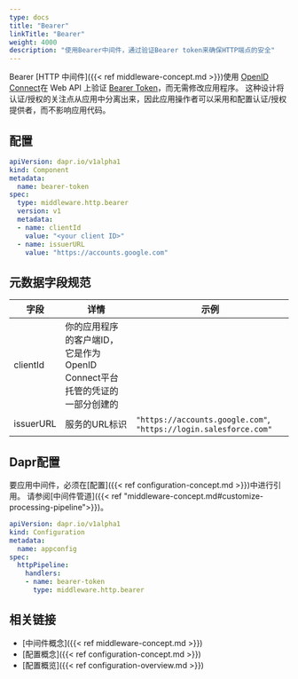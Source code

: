 ```yaml
---
type: docs
title: "Bearer"
linkTitle: "Bearer"
weight: 4000
description: "使用Bearer中间件，通过验证Bearer token来确保HTTP端点的安全"
---
```


Bearer [HTTP 中间件]({{< ref middleware-concept.md >}})使用 [OpenID Connect](https://openid.net/connect/)在 Web API 上验证 [Bearer Token](https://tools.ietf.org/html/rfc6750)，而无需修改应用程序。 这种设计将认证/授权的关注点从应用中分离出来，因此应用操作者可以采用和配置认证/授权提供者，而不影响应用代码。

## 配置

```yaml
apiVersion: dapr.io/v1alpha1
kind: Component
metadata:
  name: bearer-token
spec:
  type: middleware.http.bearer
  version: v1
  metadata:
  - name: clientId
    value: "<your client ID>"
  - name: issuerURL
    value: "https://accounts.google.com"
```
## 元数据字段规范

| 字段        | 详情                                            | 示例                                                                |
| --------- | --------------------------------------------- | ----------------------------------------------------------------- |
| clientId  | 你的应用程序的客户端ID，它是作为OpenID Connect平台托管的凭证的一部分创建的 |                                                                   |
| issuerURL | 服务的URL标识                                      | `"https://accounts.google.com"`, `"https://login.salesforce.com"` |

## Dapr配置

要应用中间件，必须在[配置]({{< ref configuration-concept.md >}})中进行引用。 请参阅[中间件管道]({{< ref "middleware-concept.md#customize-processing-pipeline">}})。

```yaml
apiVersion: dapr.io/v1alpha1
kind: Configuration
metadata:
  name: appconfig
spec:
  httpPipeline:
    handlers:
    - name: bearer-token
      type: middleware.http.bearer
```

## 相关链接

- [中间件概念]({{< ref middleware-concept.md >}})
- [配置概念]({{< ref configuration-concept.md >}})
- [配置概览]({{< ref configuration-overview.md >}})
